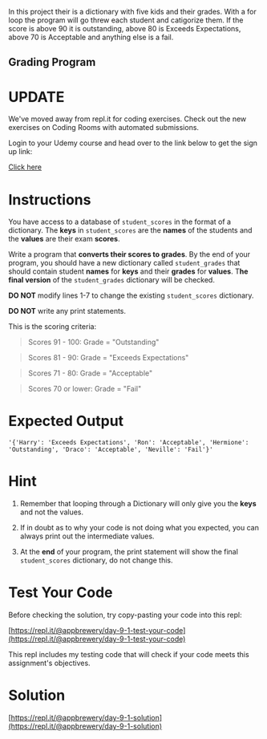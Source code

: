 In this project their is a dictionary with five kids and their grades.
With a for loop the program will go threw each student and catigorize them.
If the score is above 90 it is outstanding, above 80 is Exceeds Expectations, above 70 is Acceptable and anything else is a fail. 


## Grading Program

# UPDATE
We've moved away from repl.it for coding exercises.
Check out the new exercises on Coding Rooms with automated submissions.

Login to your Udemy course and head over to the link below to get the sign up link:

[Click here](https://www.udemy.com/course/100-days-of-code/learn/lecture/17825914#questions)

# Instructions

You have access to a database of `student_scores` in the format of a dictionary. The **keys** in `student_scores` are the **names** of the students and the **values** are their exam **scores**. 

Write a program that **converts their scores to grades**. By the end of your program, you should have a new dictionary called `student_grades` that should contain student **names** for **keys** and their **grades** for **values**. T**he final version** of the `student_grades` dictionary will be checked. 

**DO NOT** modify lines 1-7 to change the existing `student_scores` dictionary. 

**DO NOT** write any print statements.

This is the scoring criteria:

> Scores 91 - 100: Grade = "Outstanding"

> Scores 81 - 90: Grade = "Exceeds Expectations"

> Scores 71 - 80: Grade = "Acceptable"

> Scores 70 or lower: Grade = "Fail"

# Expected Output

```
'{'Harry': 'Exceeds Expectations', 'Ron': 'Acceptable', 'Hermione': 'Outstanding', 'Draco': 'Acceptable', 'Neville': 'Fail'}'
```

# Hint

1. Remember that looping through a Dictionary will only give you the **keys** and not the values. 

2. If in doubt as to why your code is not doing what you expected, you can always print out the intermediate values. 

3. At the **end** of your program, the print statement will show the final `student_scores` dictionary, do not change this.

# Test Your Code

Before checking the solution, try copy-pasting your code into this repl: 

[https://repl.it/@appbrewery/day-9-1-test-your-code](https://repl.it/@appbrewery/day-9-1-test-your-code)

This repl includes my testing code that will check if your code meets this assignment's objectives. 


# Solution

[https://repl.it/@appbrewery/day-9-1-solution](https://repl.it/@appbrewery/day-9-1-solution)


